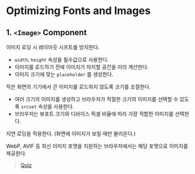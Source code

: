 # Optimizing Fonts and Images

## 1. `<Image>` Component

이미지 로딩 시 레이아웃 시프트를 방지한다.

- `width`, `height` 속성을 필수값으로 사용한다.
- 이미지를 로드하기 전에 이미지가 차지할 공간을 미리 계산한다.
- 이미지 크기에 맞는 `placeholder` 를 생성한다.

작은 화면의 기기에서 큰 이미지를 로드하지 않도록 크기를 조절한다.

- 여러 크기의 이미지를 생성하고 브라우저가 적절한 크기의 이미지를 선택할 수 있도록 `srcset` 속성을 사용한다.
- 브라우저는 뷰포트 크기와 디바이스 픽셀 비율에 따라 가장 적합한 이미지를 선택한다.

지연 로딩을 적용한다. (화면에 이미지가 보일 때만 불러온다.)

WebP, AVIF 등 최신 이미지 포맷을 지원하는 브라우저에서는 해당 포맷으로 이미지를 제공한다.

> [Quiz](./quiz.md)
